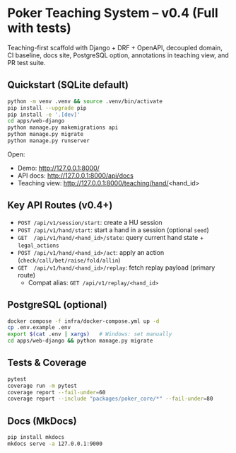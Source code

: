 # Poker Teaching System – v0.4 (Full with tests)

Teaching-first scaffold with Django + DRF + OpenAPI, decoupled domain, CI baseline,
docs site, PostgreSQL option, annotations in teaching view, and PR test suite.

## Quickstart (SQLite default)
```bash
python -m venv .venv && source .venv/bin/activate
pip install --upgrade pip
pip install -e '.[dev]'
cd apps/web-django
python manage.py makemigrations api
python manage.py migrate
python manage.py runserver
```
Open:
- Demo: http://127.0.0.1:8000/
- API docs: http://127.0.0.1:8000/api/docs
- Teaching view: http://127.0.0.1:8000/teaching/hand/<hand_id>

## Key API Routes (v0.4+)
- `POST /api/v1/session/start`: create a HU session
- `POST /api/v1/hand/start`: start a hand in a session (optional `seed`)
- `GET  /api/v1/hand/<hand_id>/state`: query current hand state + `legal_actions`
- `POST /api/v1/hand/<hand_id>/act`: apply an action (`check/call/bet/raise/fold/allin`)
- `GET  /api/v1/hand/<hand_id>/replay`: fetch replay payload (primary route)
  - Compat alias: `GET /api/v1/replay/<hand_id>`

## PostgreSQL (optional)
```bash
docker compose -f infra/docker-compose.yml up -d
cp .env.example .env
export $(cat .env | xargs)   # Windows: set manually
cd apps/web-django && python manage.py migrate
```

## Tests & Coverage
```bash
pytest
coverage run -m pytest
coverage report --fail-under=60
coverage report --include "packages/poker_core/*" --fail-under=80
```

## Docs (MkDocs)
```bash
pip install mkdocs
mkdocs serve -a 127.0.0.1:9000
```
